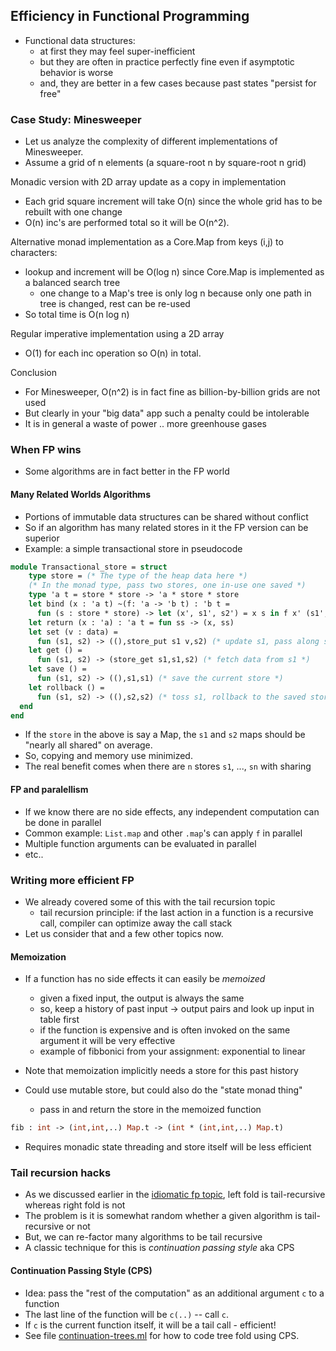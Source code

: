 ## Efficiency in Functional Programming

* Functional data structures: 
    - at first they may feel super-inefficient
    - but they are often in practice perfectly fine even if asymptotic behavior is worse
    - and, they are better in a few cases because past states "persist for free"

### Case Study: Minesweeper

* Let us analyze the complexity of different implementations of Minesweeper.
* Assume a grid of n elements (a square-root n by square-root n grid)

Monadic version with 2D array update as a copy in implementation
* Each grid square increment will take O(n) since the whole grid has to be rebuilt with one change
* O(n) inc's are performed total so it will be O(n^2).

Alternative monad implementation as a Core.Map from keys (i,j) to characters:
* lookup and increment will be O(log n) since Core.Map is implemented as a balanced search tree
    - one change to a Map's tree is only log n because only one path in tree is changed, rest can be re-used
* So total time is O(n log n)

Regular imperative implementation using a 2D array
* O(1) for each inc operation so O(n) in total.

Conclusion
* For Minesweeper, O(n^2) is in fact fine as billion-by-billion grids are not used
* But clearly in your "big data" app such a penalty could be intolerable
* It is in general a waste of power .. more greenhouse gases

### When FP wins

* Some algorithms are in fact better in the FP world

#### Many Related Worlds Algorithms
* Portions of immutable data structures can be shared without conflict
* So if an algorithm has many related stores in it the FP version can be superior
* Example: a simple transactional store in pseudocode

```ocaml
module Transactional_store = struct
    type store = (* The type of the heap data here *)
    (* In the monad type, pass two stores, one in-use one saved *)
    type 'a t = store * store -> 'a * store * store 
    let bind (x : 'a t) ~(f: 'a -> 'b t) : 'b t =
      fun (s : store * store) -> let (x', s1', s2') = x s in f x' (s1', s2')
    let return (x : 'a) : 'a t = fun ss -> (x, ss)
    let set (v : data) =
      fun (s1, s2) -> ((),store_put s1 v,s2) (* update s1, pass along s2 *)
    let get () =
      fun (s1, s2) -> (store_get s1,s1,s2) (* fetch data from s1 *)
    let save () = 
      fun (s1, s2) -> ((),s1,s1) (* save the current store *)
    let rollback () = 
      fun (s1, s2) -> ((),s2,s2) (* toss s1, rollback to the saved store s2 *)
  end
end
```

* If the `store` in the above is say a Map, the `s1` and `s2` maps should be "nearly all shared" on average.
* So, copying and memory use minimized.
* The real benefit comes when there are `n` stores `s1`, ..., `sn` with sharing


#### FP and paralellism

* If we know there are no side effects, any independent computation can be done in parallel
* Common example: `List.map` and other `.map`'s can apply `f` in parallel
* Multiple function arguments can be evaluated in parallel
* etc..


### Writing more efficient FP

* We already covered some of this with the tail recursion topic
  - tail recursion principle: if the last action in a function is a recursive call, compiler can optimize away the call stack
* Let us consider that and a few other topics now.

#### Memoization

* If a function has no side effects it can easily be *memoized*
  - given a fixed input, the output is always the same
  - so, keep a history of past input -> output pairs and look up input in table first
  - if the function is expensive and is often invoked on the same argument it will be very effective
  - example of fibbonici from your assignment: exponential to linear

* Note that memoization implicitly needs a store for this past history
* Could use mutable store, but could also do the "state monad thing"
  - pass in and return the store in the memoized function
```ocaml
fib : int -> (int,int,..) Map.t -> (int * (int,int,..) Map.t)
```
  - Requires monadic state threading and store itself will be less efficient


### Tail recursion hacks

* As we discussed earlier in the [idiomatic fp topic](idiomatic-fp.html#tail-recursion), left fold is tail-recursive whereas right fold is not
* The problem is it is somewhat random whether a given algorithm is tail-recursive or not
* But, we can re-factor many algorithms to be tail recursive
* A classic technique for this is *continuation passing style* aka CPS

#### Continuation Passing Style (CPS)

* Idea: pass the "rest of the computation" as an additional argument `c` to a function
* The last line of the function will be `c(..)` -- call `c`.
* If `c` is the current function itself, it will be a tail call - efficient!
* See file [continuation-trees.ml](continuation-trees.ml) for how to code tree fold using CPS.

